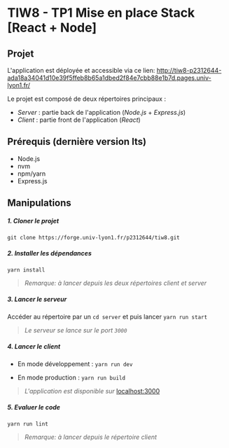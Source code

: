 # TIW8 - TP1 Mise en place Stack [React + Node]


## Projet

L'application est déployée et accessible via ce lien:
http://tiw8-p2312644-ada18a34041d10e39f5ffeb8b65a1dbed2f84e7cbb88e1b7d.pages.univ-lyon1.fr/

Le projet est composé de deux répertoires principaux :

  
-   *Server* : partie back de l'application (_Node.js_ + _Express.js_)  
  -   *Client* : partie front de l'application (_React_)


## Prérequis (dernière version lts)

   -  Node.js 
-    nvm
-    npm/yarn    
-    Express.js


## Manipulations

##### 1. Cloner le projet

`git clone https://forge.univ-lyon1.fr/p2312644/tiw8.git`

##### 2. Installer les dépendances 

 `yarn install` 

> _Remarque: à lancer depuis les deux répertoires _client_ et _server__

##### 3. Lancer le serveur
Accéder au répertoire par un `cd server` et puis lancer `yarn run start`

> _Le serveur se lance sur le port `3000`_

##### 4. Lancer le client
-  En mode développement : `yarn run dev`
 
-  En mode production : `yarn run build`

> _L'application est disponible sur_ [localhost:3000]() 

##### 5.  Evaluer le code 
 `yarn run lint`

> _Remarque: à lancer depuis le répertoire _client__


